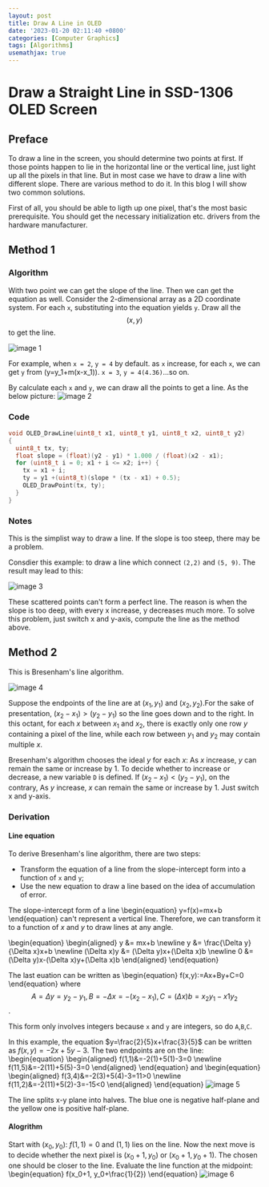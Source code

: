 ```yaml
---
layout: post
title: Draw A Line in OLED
date: '2023-01-20 02:11:40 +0800'
categories: [Computer Graphics]
tags: [Algorithms]
usemathjax: true
---
```

# Draw a Straight Line in SSD-1306 OLED Screen

## Preface
To draw a line in the screen, you should determine two points at first. If those points happen to lie in the horizontal line or the vertical line, just light up all the pixels in that line. But in most case we have to draw a line with different slope. There are various method to do it. In this blog I will show two common solutions.

First of all, you should be able to ligth up one pixel, that's the most basic prerequisite. You should get the necessary initialization etc. drivers from the hardware manufacturer.

## Method 1
### Algorithm
With two point we can get the slope of the line. Then we can get the equation as well. Consider the 2-dimensional array as a 2D coordinate system. For each `x`, substituting into the equation yields `y`. Draw all the $$(x, y)$$ to get the line.

![image 1](/assets/img/computergraphics/method1p.svg)

For example, when `x = 2`, `y = 4` by default. as `x` increase, for each `x`, we can get `y` from \(y=y_1+m(x-x_1)\). `x = 3`, `y = 4(4.36)`...so on.

By calculate each `x` and `y`, we can draw all the points to get a line. As the below picture:
![image 2](/assets/img/computergraphics/method1.svg)

### Code
```c  
void OLED_DrawLine(uint8_t x1, uint8_t y1, uint8_t x2, uint8_t y2)
{
  uint8_t tx, ty;
  float slope = (float)(y2 - y1) * 1.000 / (float)(x2 - x1);
  for (uint8_t i = 0; x1 + i <= x2; i++) {
    tx = x1 + i;
    ty = y1 +(uint8_t)(slope * (tx - x1) + 0.5);
    OLED_DrawPoint(tx, ty);
  }
}
```
### Notes
This is the simplist way to draw a line. If the slope is too steep, there may be a problem.

Consdier this example: to draw a line which connect `(2,2)` and `(5, 9)`. The result may lead to this:

![image 3](/assets/img/computergraphics/method1bad.svg)

These scattered points can't form a perfect line. The reason is when the slope is too deep, with every x increase, y decreases much more. To solve this problem, just switch x and y-axis, compute the line as the method above.

## Method 2
This is Bresenham's line algorithm.

![image 4](/assets/img/computergraphics/method2P.svg)

Suppose the endpoints of the line are at $(x_1,y_1)$ and $(x_2, y_2)$.For the sake of presentation, $(x_2-x_1) > (y_2-y_1)$ so the line goes down and to the right. In this octant, for each $x$ between $x_1$ and $x_2$, there is exactly only one row $y$ containing a pixel of the line, while each row between $y_1$ and $y_2$ may contain multiple $x$. 

Bresenham's algorithm chooses the ideal $y$ for each $x$: As $x$ increase, $y$ can remain the same or increase by 1. To decide whether to increase or decrease, a new variable `D` is defined. If $(x_2-x_1) < (y_2-y_1)$, on the contrary, As $y$ increase, $x$ can remain the same or increase by 1. Just switch x and y-axis.

### Derivation
#### Line equation
To derive Bresenham's line algorithm, there are two steps:
- Transform the equation of a line from the slope-intercept form into a function of `x` and `y`;
- Use the new equation to draw a line based on the idea of accumulation of error.

The slope-intercept form of a line
\begin{equation}
y=f(x)=mx+b
\end{equation}
can't represent a vertical line. Therefore, we can transform it to a function of $x$ and $y$ to draw lines at any angle.


\begin{equation}
\begin{aligned}
y &= mx+b \newline 
y &= \frac{\Delta y}{\Delta x}x+b \newline 
(\Delta x)y &= (\Delta y)x+(\Delta x)b \newline 
0 &= (\Delta y)x-(\Delta x)y+(\Delta x)b
\end{aligned}
\end{equation}
<!-- $$(x,y)\Omicron \require{mediawiki-texvc} Ax+By+C=0$$ -->
The last euation can be written as
\begin{equation}
f(x,y):=Ax+By+C=0
\end{equation}
where $$A=\Delta y=y_2-y_1,B=-\Delta x=-(x_2-x_1),C=(\Delta x)b=x_2y_1-x1y_2$$.

This form only involves integers because `x` and `y` are integers, so do `A`,`B`,`C`.

In this example, the equation $y=\frac{2}{5}x+\frac{3}{5}$ can be written as $f(x,y)=-2x+5y-3$. The two endpoints are on the line:
\begin{equation}
\begin{aligned}
f(1,1)&=-2(1)+5(1)-3=0 \newline
f(11,5)&=-2(11)+5(5)-3=0
\end{aligned}
\end{equation}
and
\begin{equation}
\begin{aligned}
f(3,4)&=-2(3)+5(4)-3=11>0 \newline
f(11,2)&=-2(11)+5(2)-3=-15<0
\end{aligned}
\end{equation}
![image 5](/assets/img/computergraphics/method2plane.svg)

The line splits x-y plane into halves. The blue one is negative half-plane and the yellow one is positive half-plane.

#### Alogrithm
Start with $(x_0, y_0)$: $f(1, 1)=0$ and $(1,1)$ lies on the line. Now the next move is to decide whether the next pixel is $(x_0+1, y_0)$ or $(x_0+1, y_0+1)$. The chosen one should be closer to the line. Evaluate the line function at the midpoint:
\begin{equation}
f(x_0+1, y_0+\frac{1}{2})
\end{equation}
![image 6](/assets/img/computergraphics/methodalo.svg)
